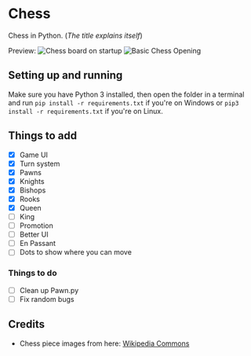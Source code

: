 # Chess
Chess in Python. (<i>The title explains itself</i>)

Preview:
![Chess board on startup](https://raw.githubusercontent.com/Nano-AI/Chess/master/GitHubImages/Display_Image_1.JPG?raw=true)
![Basic Chess Opening](https://raw.githubusercontent.com/Nano-AI/Chess/master/GitHubImages/Display_Image_2.JPG)

## Setting up and running
Make sure you have Python 3 installed, then open the folder in a terminal and run `pip install -r requirements.txt` if 
you're on Windows or `pip3 install -r requirements.txt` if you're on Linux.

## Things to add
- [x] Game UI
- [x] Turn system
- [x] Pawns
- [x] Knights
- [X] Bishops
- [X] Rooks 
- [x] Queen
- [ ] King
- [ ] Promotion
- [ ] Better UI
- [ ] En Passant
- [ ] Dots to show where you can move

### Things to do
- [ ] Clean up Pawn.py
- [ ] Fix random bugs

## Credits
- Chess piece images from here: [Wikipedia Commons](https://commons.wikimedia.org/wiki/Category:PNG_chess_pieces/Standard_transparent)
